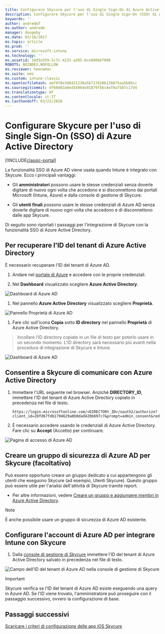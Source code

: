 ```yaml
---
title: Configurare Skycure per l'uso di Single Sign-On di Azure Active Directory
description: Configurare Skycure per l'uso di Single Sign-On (SSO) di Azure Active Directory
keywords: ''
author: andredm7
ms.author: andredm
manager: dougeby
ms.date: 03/16/2017
ms.topic: article
ms.prod: ''
ms.service: microsoft-intune
ms.technology: ''
ms.assetid: 34d5d359-5c7c-4225-a205-8ce890b6f890
ROBOTS: NOINDEX,NOFOLLOW
ms.reviewer: heenamac
ms.suite: ems
ms.custom: intune-classic
ms.openlocfilehash: aef978e3d8431238a5b717628b13b875aa5b89cc
ms.sourcegitcommit: df60d03a0ed54964e91879f56c4ef0a7507c17d4
ms.translationtype: HT
ms.contentlocale: it-IT
ms.lasthandoff: 03/22/2018
---
```

# <a name="configure-skycure-to-use-azure-active-directory-single-sign-on-sso"></a>Configurare Skycure per l'uso di Single Sign-On (SSO) di Azure Active Directory

[!INCLUDE[classic-portal](../includes/classic-portal.md)]

La funzionalità SSO di Azure AD viene usata quando Intune è integrato con Skycure. Ecco i principali vantaggi:

-   Gli **amministratori** possono usare le stesse credenziali senza doverle digitare di nuovo ogni volta che accedono e si disconnettono dai portali Microsoft (Intune, Azure) e dalla console di gestione di Skycure.

-   Gli **utenti finali** possono usare le stesse credenziali di Azure AD senza doverle digitare di nuovo ogni volta che accedono e di disconnettono dalle app Skycure.

Di seguito sono riportati i passaggi per l'integrazione di Skycure con la funzionalità SSO di Azure Active Directory.

## <a name="to-retrieve-the-azure-active-directory-tenant-id"></a>Per recuperare l'ID del tenant di Azure Active Directory

È necessario recuperare l'ID del tenant di Azure AD.

1.  Andare nel [portale di Azure](https://portal.azure.com/) e accedere con le proprie credenziali.

2.  Nel **Dashboard** visualizzato scegliere **Azure Active Directory**.

![Dashboard di Azure AD](../media/mtp/skycure-sso-1.png)

1.  Nel pannello **Azure Active Directory** visualizzato scegliere **Proprietà**.

![Pannello Proprietà di Azure AD](../media/mtp/skycure-sso-2.png)

1.  Fare clic sull'icona **Copia** sotto **ID directory** nel pannello **Proprietà** di Azure Active Directory.

> Incollare l'ID directory copiato in un file di testo per poterlo usare in un secondo momento. L'ID directory sarà necessario più avanti nella procedura di integrazione di Skycure e Intune.

![Dashboard di Azure AD](../media/mtp/skycure-sso-3.png)

## <a name="allow-skycure-to-communicate-with-azure-active-directory"></a>Consentire a Skycure di comunicare con Azure Active Directory

1.  Immettere l'URL seguente nel browser. Anziché **DIRECTORY_ID**, immettere l'ID del tenant di Azure Active Directory copiato in precedenza nel file di testo.

        https://login.microsoftonline.com/<DIRECTORY_ID>/oauth2/authorize?client_id=28fd67fdb1794629a8b0dad420b697c7&prompt=admin_consent&redirect_uri=https%3A%2F%2Fmc.skycure.com%2Fapi%2Fexternal%2Fmdm%2Faad_app_consent%2Fmanagement_callback&response_type=code

2.  È necessario accedere usando le credenziali di Azure Active Directory. Fare clic su **Accept** (Accetto) per continuare.

![Pagina di accesso di Azure AD](../media/mtp/skycure-sso-4.png)

## <a name="create-an-azure-ad-security-group-for-skycure-optional"></a>Creare un gruppo di sicurezza di Azure AD per Skycure (facoltativo)

Può essere opportuno creare un gruppo dedicato a cui appartengono gli utenti che eseguono Skycure (ad esempio, Utenti Skycure). Questo gruppo può essere utile per l'analisi dell'attività di Skycure tramite report.

-   Per altre informazioni, vedere [Creare un gruppo e aggiungere membri in Azure Active Directory](https://docs.microsoft.com/azure/active-directory/active-directory-groups-create-azure-portal).

> [!NOTE] 
> È anche possibile usare un gruppo di sicurezza di Azure AD esistente.

## <a name="configure-the-azure-ad-account-to-integrate-intune-with-skycure"></a>Configurare l'account di Azure AD per integrare Intune con Skycure

1.  Dalla [console di gestione di Skycure](https://aad.skycure.com/) immettere l'ID del tenant di Azure Active Directory salvato in precedenza nel file di testo.

![Campo dell'ID del tenant di Azure AD nella console di gestione di Skycure](../media/mtp/skycure-sso-5.png)

> [!IMPORTANT] 
> Skycure verifica se l'ID del tenant di Azure AD esiste eseguendo una query in Azure AD. Se l'ID viene trovato, l'amministratore può proseguire con il passaggio successivo, ovvero la configurazione di base.

## <a name="next-steps"></a>Passaggi successivi

[Scaricare i criteri di configurazione delle app iOS Skycure](/intune-classic/deploy-use/download-skycure-ios-app-configuration-policy)
